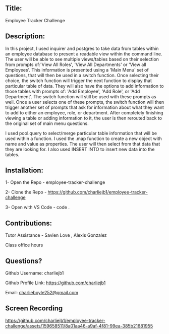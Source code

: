   ## Title: 
 
 Employee Tracker Challenge
  
 ## Description: 

In this project, I used inquirer and postgres to take data from tables within an employee database to present a readable view within the command line. The user will be able to see multiple views/tables based on their selection from prompts of:'View All Roles', 'View All Departments' or 'View all Employees'. This information is presented using a 'Main Menu' set of questions, that will then be used in a switch function. Once selecting their choice, the switch function will trigger the next function to display that particular table of data. They will also have the options to add information to those tables with prompts of: 'Add Employee', 'Add Role', or 'Add Department'. The switch function will still be used with these prompts as well. Once a user selects one of these prompts, the switch function will then trigger another set of prompts that ask for information about what they want to add to either an employee, role, or department. After completely finishing viewing a table or adding information to it, the user is then rerouted back to the original set of main menu questions.

I used pool.query to select/merge particular table information that will be used within a function. I used the .map function to create a new object with name and value as properties. The user will then select from that data that they are looking for. I also used INSERT INTO to insert new data into the tables. 


 ## Installation: 

 1- Open the Repo - employee-tracker-challenge
 
 2- Clone the Repo - https://github.com/charliejb1/employee-tracker-challenge

 3- Open with VS Code - code .

 ## Contributions: 

 Tutor Assistance - Savien Love , Alexis Gonzalez

 
 Class office hours 

 ## Questions?

  Github Username: charliejb1
  
  Github Profile Link: https://github.com/charliejb1
  
  Email: charlieboyle252@gmail.com
  
  ## Screen Recording
  
  https://github.com/charliejb1/employee-tracker-challenge/assets/159658511/8a01aa46-a9af-4f81-99ea-385b21681955

